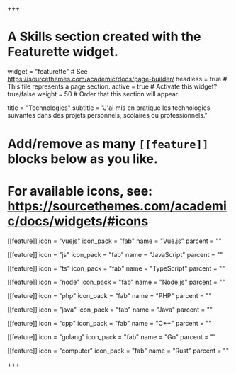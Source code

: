 +++
# A Skills section created with the Featurette widget.
widget = "featurette"  # See https://sourcethemes.com/academic/docs/page-builder/
headless = true  # This file represents a page section.
active = true  # Activate this widget? true/false
weight = 50  # Order that this section will appear.

title = "Technologies"
subtitle = "J'ai mis en pratique les technologies suivantes dans des projets personnels, scolaires ou professionnels."

# 
# Add/remove as many `[[feature]]` blocks below as you like.
# 
# For available icons, see: https://sourcethemes.com/academic/docs/widgets/#icons

[[feature]]
  icon = "vuejs"
  icon_pack = "fab"
  name = "Vue.js"
  parcent = ""

[[feature]]
  icon = "js"
  icon_pack = "fab"
  name = "JavaScript"
  parcent = ""
  
[[feature]]
  icon = "ts"
  icon_pack = "fab"
  name = "TypeScript"
  parcent = ""

[[feature]]
  icon = "node"
  icon_pack = "fab"
  name = "Node.js"
  parcent = ""

[[feature]]
  icon = "php"
  icon_pack = "fab"
  name = "PHP"
  parcent = ""

[[feature]]
  icon = "java"
  icon_pack = "fab"
  name = "Java"
  parcent = ""

[[feature]]
  icon = "cpp"
  icon_pack = "fab"
  name = "C++"
  parcent = ""

[[feature]]
  icon = "golang"
  icon_pack = "fab"
  name = "Go"
  parcent = ""

[[feature]]
  icon = "computer"
  icon_pack = "fab"
  name = "Rust"
  parcent = ""

+++